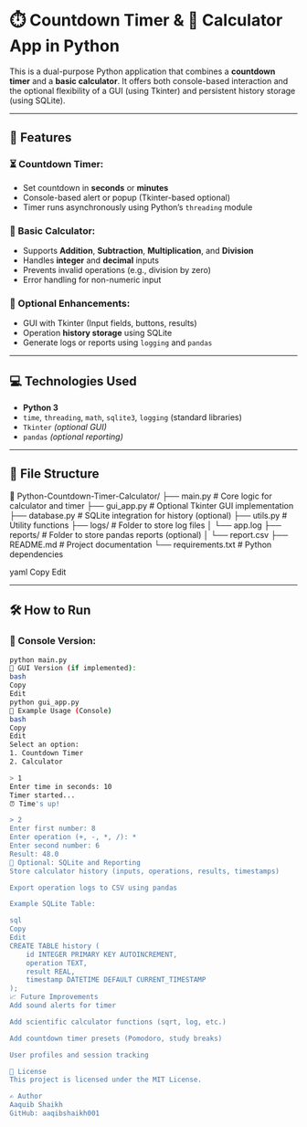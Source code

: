 # ⏱️ Countdown Timer & 🧮 Calculator App in Python

This is a dual-purpose Python application that combines a **countdown timer** and a **basic calculator**. It offers both console-based interaction and the optional flexibility of a GUI (using Tkinter) and persistent history storage (using SQLite).

---

## 🚀 Features

### ⏳ Countdown Timer:
- Set countdown in **seconds** or **minutes**
- Console-based alert or popup (Tkinter-based optional)
- Timer runs asynchronously using Python’s `threading` module

### 🧮 Basic Calculator:
- Supports **Addition**, **Subtraction**, **Multiplication**, and **Division**
- Handles **integer** and **decimal** inputs
- Prevents invalid operations (e.g., division by zero)
- Error handling for non-numeric input

### 📜 Optional Enhancements:
- GUI with Tkinter (Input fields, buttons, results)
- Operation **history storage** using SQLite
- Generate logs or reports using `logging` and `pandas`

---

## 💻 Technologies Used

- **Python 3**
- `time`, `threading`, `math`, `sqlite3`, `logging` (standard libraries)
- `Tkinter` *(optional GUI)*
- `pandas` *(optional reporting)*

---

## 🧩 File Structure

📁 Python-Countdown-Timer-Calculator/
├── main.py # Core logic for calculator and timer
├── gui_app.py # Optional Tkinter GUI implementation
├── database.py # SQLite integration for history (optional)
├── utils.py # Utility functions
├── logs/ # Folder to store log files
│ └── app.log
├── reports/ # Folder to store pandas reports (optional)
│ └── report.csv
├── README.md # Project documentation
└── requirements.txt # Python dependencies

yaml
Copy
Edit

---

## 🛠️ How to Run

### 🔹 Console Version:
```bash
python main.py
🔸 GUI Version (if implemented):
bash
Copy
Edit
python gui_app.py
🧪 Example Usage (Console)
bash
Copy
Edit
Select an option:
1. Countdown Timer
2. Calculator

> 1
Enter time in seconds: 10
Timer started...
⏰ Time's up!

> 2
Enter first number: 8
Enter operation (+, -, *, /): *
Enter second number: 6
Result: 48.0
🧠 Optional: SQLite and Reporting
Store calculator history (inputs, operations, results, timestamps)

Export operation logs to CSV using pandas

Example SQLite Table:

sql
Copy
Edit
CREATE TABLE history (
    id INTEGER PRIMARY KEY AUTOINCREMENT,
    operation TEXT,
    result REAL,
    timestamp DATETIME DEFAULT CURRENT_TIMESTAMP
);
📈 Future Improvements
Add sound alerts for timer

Add scientific calculator functions (sqrt, log, etc.)

Add countdown timer presets (Pomodoro, study breaks)

User profiles and session tracking

📄 License
This project is licensed under the MIT License.

✍️ Author
Aaquib Shaikh
GitHub: aaqibshaikh001
